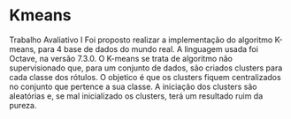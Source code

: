 # Kmeans
Trabalho Avaliativo I
Foi proposto realizar a implementação do algoritmo K-means, para 4 base de dados do mundo real. A linguagem usada foi Octave, na versão 7.3.0.
O K-means se trata de algoritmo não supervisionado que, para um conjunto de dados, são criados clusters para cada classe dos rótulos. O objetico é que os clusters
fiquem centralizados no conjunto que pertence a sua classe. A iniciação dos clusters são aleatórias e, se mal inicializado os clusters, terá um resultado ruim da pureza.
